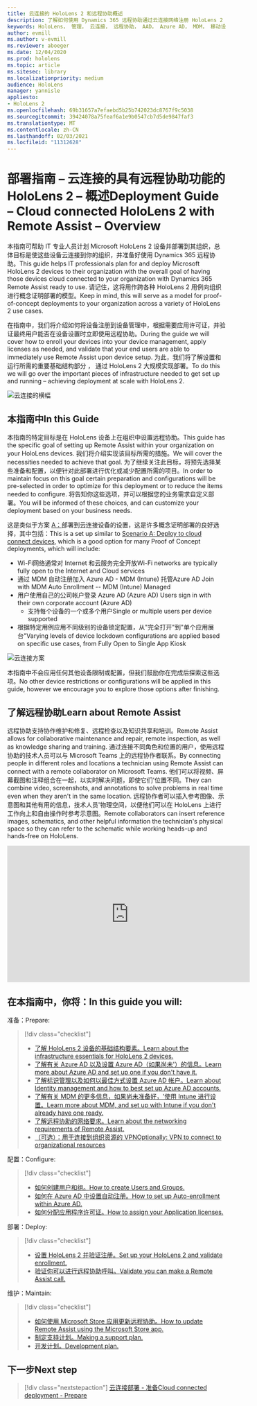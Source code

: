 ```yaml
---
title: 云连接的 HoloLens 2 和远程协助概述
description: 了解如何使用 Dynamics 365 远程协助通过云连接网络注册 HoloLens 2 设备。
keywords: HoloLens， 管理， 云连接， 远程协助， AAD， Azure AD， MDM， 移动设备管理
author: evmill
ms.author: v-evmill
ms.reviewer: aboeger
ms.date: 12/04/2020
ms.prod: hololens
ms.topic: article
ms.sitesec: library
ms.localizationpriority: medium
audience: HoloLens
manager: yannisle
appliesto:
- HoloLens 2
ms.openlocfilehash: 69b31657a7efaebd5b25b742023dc8767f9c5038
ms.sourcegitcommit: 39424078a75feaf6a1e9b0547cb7d5de9847faf3
ms.translationtype: MT
ms.contentlocale: zh-CN
ms.lasthandoff: 02/03/2021
ms.locfileid: "11312628"
---
```

# <span data-ttu-id="cd1c6-104">部署指南 – 云连接的具有远程协助功能的 HoloLens 2 – 概述</span><span class="sxs-lookup"><span data-stu-id="cd1c6-104">Deployment Guide – Cloud connected HoloLens 2 with Remote Assist – Overview</span></span>

<span data-ttu-id="cd1c6-105">本指南可帮助 IT 专业人员计划 Microsoft HoloLens 2 设备并部署到其组织，总体目标是使这些设备云连接到你的组织，并准备好使用 Dynamics 365 远程协助。</span><span class="sxs-lookup"><span data-stu-id="cd1c6-105">This guide helps IT professionals plan for and deploy Microsoft HoloLens 2 devices to their organization with the overall goal of having those devices cloud connected to your organization with Dynamics 365 Remote Assist ready to use.</span></span> <span data-ttu-id="cd1c6-106">请记住，这将用作跨各种 HoloLens 2 用例向组织进行概念证明部署的模型。</span><span class="sxs-lookup"><span data-stu-id="cd1c6-106">Keep in mind, this will serve as a model for proof-of-concept deployments to your organization across a variety of HoloLens 2 use cases.</span></span>

<span data-ttu-id="cd1c6-107">在指南中，我们将介绍如何将设备注册到设备管理中，根据需要应用许可证，并验证最终用户能否在设备设置时立即使用远程协助。</span><span class="sxs-lookup"><span data-stu-id="cd1c6-107">During the guide we will cover how to enroll your devices into your device management, apply licenses as needed, and validate that your end users are able to immediately use Remote Assist upon device setup.</span></span> <span data-ttu-id="cd1c6-108">为此，我们将了解设置和运行所需的重要基础结构部分 ， 通过 HoloLens 2 大规模实现部署。</span><span class="sxs-lookup"><span data-stu-id="cd1c6-108">To do this we will go over the important pieces of infrastructure needed to get set up and running – achieving deployment at scale with HoloLens 2.</span></span>

![云连接的横幅](./images/cloud-connected-hololens-large.png)

## <span data-ttu-id="cd1c6-110">本指南中</span><span class="sxs-lookup"><span data-stu-id="cd1c6-110">In this Guide</span></span>

<span data-ttu-id="cd1c6-111">本指南的特定目标是在 HoloLens 设备上在组织中设置远程协助。</span><span class="sxs-lookup"><span data-stu-id="cd1c6-111">This guide has the specific goal of setting up Remote Assist within your organization on your HoloLens devices.</span></span> <span data-ttu-id="cd1c6-112">我们将介绍实现该目标所需的措施。</span><span class="sxs-lookup"><span data-stu-id="cd1c6-112">We will cover the necessities needed to achieve that goal.</span></span> <span data-ttu-id="cd1c6-113">为了继续关注此目标，将预先选择某些准备和配置，以便针对此部署进行优化或减少配置所需的项目。</span><span class="sxs-lookup"><span data-stu-id="cd1c6-113">In order to maintain focus on this goal certain preparation and configurations will be pre-selected in order to optimize for this deployment or to reduce the items needed to configure.</span></span> <span data-ttu-id="cd1c6-114">将告知你这些选项，并可以根据您的业务需求自定义部署。</span><span class="sxs-lookup"><span data-stu-id="cd1c6-114">You will be informed of these choices, and can customize your deployment based on your business needs.</span></span>

<span data-ttu-id="cd1c6-115">这是类似于方案 [A：](https://docs.microsoft.com/hololens/common-scenarios#scenario-a)部署到云连接设备的设置，这是许多概念证明部署的良好选择，其中包括：</span><span class="sxs-lookup"><span data-stu-id="cd1c6-115">This is a set up similar to [Scenario A: Deploy to cloud connect devices](https://docs.microsoft.com/hololens/common-scenarios#scenario-a), which is a good option for many Proof of Concept deployments, which will include:</span></span>

- <span data-ttu-id="cd1c6-116">Wi-Fi网络通常对 Internet 和云服务完全开放</span><span class="sxs-lookup"><span data-stu-id="cd1c6-116">Wi-Fi networks are typically fully open to the Internet and Cloud services</span></span>
- <span data-ttu-id="cd1c6-117">通过 MDM 自动注册加入 Azure AD - MDM (Intune) 托管</span><span class="sxs-lookup"><span data-stu-id="cd1c6-117">Azure AD Join with MDM Auto Enrollment -- MDM (Intune) Managed</span></span>
- <span data-ttu-id="cd1c6-118">用户使用自己的公司帐户登录 Azure AD (Azure AD) </span><span class="sxs-lookup"><span data-stu-id="cd1c6-118">Users sign in with their own corporate account (Azure AD)</span></span>
  - <span data-ttu-id="cd1c6-119">支持每个设备的一个或多个用户</span><span class="sxs-lookup"><span data-stu-id="cd1c6-119">Single or multiple users per device supported</span></span>
- <span data-ttu-id="cd1c6-120">根据特定用例应用不同级别的设备锁定配置，从"完全打开"到"单个应用展台"</span><span class="sxs-lookup"><span data-stu-id="cd1c6-120">Varying levels of device lockdown configurations are applied based on specific use cases, from Fully Open to Single App Kiosk</span></span>

![云连接方案](./images/cloud-connected-guide-diagram.png)

<span data-ttu-id="cd1c6-122">本指南中不会应用任何其他设备限制或配置，但我们鼓励你在完成后探索这些选项。</span><span class="sxs-lookup"><span data-stu-id="cd1c6-122">No other device restrictions or configurations will be applied in this guide, however we encourage you to explore those options after finishing.</span></span>

## <span data-ttu-id="cd1c6-123">了解远程协助</span><span class="sxs-lookup"><span data-stu-id="cd1c6-123">Learn about Remote Assist</span></span>

<span data-ttu-id="cd1c6-124">远程协助支持协作维护和修复、远程检查以及知识共享和培训。</span><span class="sxs-lookup"><span data-stu-id="cd1c6-124">Remote Assist allows for collaborative maintenance and repair, remote inspection, as well as knowledge sharing and training.</span></span> <span data-ttu-id="cd1c6-125">通过连接不同角色和位置的用户，使用远程协助的技术人员可以与 Microsoft Teams 上的远程协作者联系。</span><span class="sxs-lookup"><span data-stu-id="cd1c6-125">By connecting people in different roles and locations a technician using Remote Assist can connect with a remote collaborator on Microsoft Teams.</span></span> <span data-ttu-id="cd1c6-126">他们可以将视频、屏幕截图和注释组合在一起，以实时解决问题，即使它们&#39;位置不同。</span><span class="sxs-lookup"><span data-stu-id="cd1c6-126">They can combine video, screenshots, and annotations to solve problems in real time even when they aren&#39;t in the same location.</span></span> <span data-ttu-id="cd1c6-127">远程协作者可以插入参考图像、示意图和其他有用的信息，技术人员&#39;物理空间，以便他们可以在 HoloLens 上进行工作向上和自由操作时参考示意图。</span><span class="sxs-lookup"><span data-stu-id="cd1c6-127">Remote collaborators can insert reference images, schematics, and other helpful information the technician&#39;s physical space so they can refer to the schematic while working heads-up and hands-free on HoloLens.</span></span>

<iframe width="560" height="315" src="https://www.youtube.com/embed/d3YT8j0yYl0" frameborder="0" allow="accelerometer; autoplay; clipboard-write; encrypted-media; gyroscope; picture-in-picture" allowfullscreen></iframe>

## <span data-ttu-id="cd1c6-128">在本指南中，你将：</span><span class="sxs-lookup"><span data-stu-id="cd1c6-128">In this guide you will:</span></span>

<span data-ttu-id="cd1c6-129">准备：</span><span class="sxs-lookup"><span data-stu-id="cd1c6-129">Prepare:</span></span>

> [!div class="checklist"]
> - [<span data-ttu-id="cd1c6-130">了解 HoloLens 2 设备的基础结构要素。</span><span class="sxs-lookup"><span data-stu-id="cd1c6-130">Learn about the infrastructure essentials for HoloLens 2 devices.</span></span>](hololens2-cloud-connected-prepare.md#infrastructure-essentials)
> - [<span data-ttu-id="cd1c6-131">了解有关 Azure AD 以及设置 Azure AD（如果尚未&#39;）的信息。</span><span class="sxs-lookup"><span data-stu-id="cd1c6-131">Learn more about Azure AD and set up one if you don&#39;t have it.</span></span>](hololens2-cloud-connected-prepare.md#azure-active-directory)
> - [<span data-ttu-id="cd1c6-132">了解标识管理以及如何以最佳方式设置 Azure AD 帐户。</span><span class="sxs-lookup"><span data-stu-id="cd1c6-132">Learn about Identity management and how to best set up Azure AD accounts.</span></span>](hololens2-cloud-connected-prepare.md#identity-management)
> - [<span data-ttu-id="cd1c6-133">了解有关 MDM 的更多信息，如果尚未准备好，&#39;使用 Intune 进行设置。</span><span class="sxs-lookup"><span data-stu-id="cd1c6-133">Learn more about MDM, and set up with Intune if you don&#39;t already have one ready.</span></span>](hololens2-cloud-connected-prepare.md#mobile-device-management)
> - [<span data-ttu-id="cd1c6-134">了解远程协助的网络要求。</span><span class="sxs-lookup"><span data-stu-id="cd1c6-134">Learn about the networking requirements of Remote Assist.</span></span>](hololens2-cloud-connected-prepare.md#network)
> - [<span data-ttu-id="cd1c6-135">（可选）：用于连接到组织资源的 VPN</span><span class="sxs-lookup"><span data-stu-id="cd1c6-135">Optionally: VPN to connect to organizational resources</span></span>](/hololens2-cloud-connected-prepare.md#optional-connect-your-hololens-to-vpn)

<span data-ttu-id="cd1c6-136">配置：</span><span class="sxs-lookup"><span data-stu-id="cd1c6-136">Configure:</span></span>

> [!div class="checklist"]
> - [<span data-ttu-id="cd1c6-137">如何创建用户和组。</span><span class="sxs-lookup"><span data-stu-id="cd1c6-137">How to create Users and Groups.</span></span>](hololens2-cloud-connected-configure.md#azure-users-and-groups)
> - [<span data-ttu-id="cd1c6-138">如何在 Azure AD 中设置自动注册。</span><span class="sxs-lookup"><span data-stu-id="cd1c6-138">How to set up Auto-enrollment within Azure AD.</span></span>](hololens2-cloud-connected-configure.md#auto-enrollment-on-hololens-2)
> - [<span data-ttu-id="cd1c6-139">如何分配应用程序许可证。</span><span class="sxs-lookup"><span data-stu-id="cd1c6-139">How to assign your Application licenses.</span></span>](hololens2-cloud-connected-configure.md#application-licenses)

<span data-ttu-id="cd1c6-140">部署：</span><span class="sxs-lookup"><span data-stu-id="cd1c6-140">Deploy:</span></span>

> [!div class="checklist"]
> - [<span data-ttu-id="cd1c6-141">设置 HoloLens 2 并验证注册。</span><span class="sxs-lookup"><span data-stu-id="cd1c6-141">Set up your HoloLens 2 and validate enrollment.</span></span>](hololens2-cloud-connected-deploy.md#enrollment-validation)
> - [<span data-ttu-id="cd1c6-142">验证你可以进行远程协助呼叫。</span><span class="sxs-lookup"><span data-stu-id="cd1c6-142">Validate you can make a Remote Assist call.</span></span>](hololens2-cloud-connected-deploy.md#remote-assist-call-validation)

<span data-ttu-id="cd1c6-143">维护：</span><span class="sxs-lookup"><span data-stu-id="cd1c6-143">Maintain:</span></span>

> [!div class="checklist"]
> - [<span data-ttu-id="cd1c6-144">如何使用 Microsoft Store 应用更新远程协助。</span><span class="sxs-lookup"><span data-stu-id="cd1c6-144">How to update Remote Assist using the Microsoft Store app.</span></span>](hololens2-cloud-connected-maintain.md#updates)
> - [<span data-ttu-id="cd1c6-145">制定支持计划。</span><span class="sxs-lookup"><span data-stu-id="cd1c6-145">Making a support plan.</span></span>](hololens2-cloud-connected-maintain.md#support-plan)
> - [<span data-ttu-id="cd1c6-146">开发计划。</span><span class="sxs-lookup"><span data-stu-id="cd1c6-146">Development plan.</span></span>](hololens2-cloud-connected-maintain.md#development-plan)

## <span data-ttu-id="cd1c6-147">下一步</span><span class="sxs-lookup"><span data-stu-id="cd1c6-147">Next step</span></span>

> [!div class="nextstepaction"]
> [<span data-ttu-id="cd1c6-148">云连接部署 - 准备</span><span class="sxs-lookup"><span data-stu-id="cd1c6-148">Cloud connected deployment - Prepare</span></span>](hololens2-cloud-connected-prepare.md)

